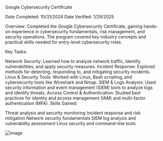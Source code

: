 Google Cybersecurity Certificate

Date Completed: 10/31/2024 Date Verified: 1/29/2025

Overview:
Completed the Google Cybersecurity Certificate, gaining hands-on experience in cybersecurity fundamentals, risk management, and security operations. The program covered key industry concepts and practical skills needed for entry-level cybersecurity roles.

Key Tasks:

Network Security: Learned how to analyze network traffic, identify vulnerabilities, and apply security measures.
Incident Response: Explored methods for detecting, responding to, and mitigating security incidents.
Linux & Security Tools: Worked with Linux, Bash scripting, and cybersecurity tools like Wireshark and Nmap.
SIEM & Logs Analysis: Used security information and event management (SIEM) tools to analyze logs and identify threats.
Access Control & Authentication: Studied best practices for identity and access management (IAM) and multi-factor authentication (MFA).
Skills Gained:

Threat analysis and security monitoring
Incident response and risk mitigation
Network security fundamentals
SIEM log analysis and vulnerability assessment
Linux security and command-line tools

![image](https://github.com/user-attachments/assets/c45d19ac-f974-40cd-b5d4-eb331121a9e1)
